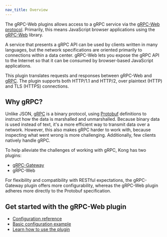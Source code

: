```yaml
---
nav_title: Overview
---
```


The gRPC-Web plugins allows access to a gRPC service via the [gRPC-Web protocol](https://github.com/grpc/grpc/blob/master/doc/PROTOCOL-WEB.md#protocol-differences-vs-grpc-over-http2).
Primarily, this means JavaScript browser applications using the [gRPC-Web](https://github.com/grpc/grpc-web) library.

A service that presents a gRPC API can be used by clients written in many languages,
but the network specifications are oriented primarily to connections within a
data center. gRPC-Web lets you expose the gRPC API to the Internet so
that it can be consumed by browser-based JavaScript applications.

This plugin translates requests and responses between gRPC-Web and
[gRPC](https://github.com/grpc/grpc). The plugin supports both HTTP/1.1
and HTTP/2, over plaintext (HTTP) and TLS (HTTPS) connections.

## Why gRPC?

Unlike JSON, [gRPC](https://en.wikipedia.org/wiki/GRPC)
is a binary protocol, using [Protobuf](https://en.wikipedia.org/wiki/Protocol_Buffers)
definitions to instruct how the data is marshalled and unmarshalled. Because
binary data is used instead of text, it's a more efficient way to transmit data
over a network. However, this also makes gRPC harder to work with, because inspecting
what went wrong is more challenging. Additionally, few clients natively handle gRPC.

To help alleviate the challenges of working with gRPC, Kong has two plugins:
- [gRPC-Gateway](/hub/kong-inc/grpc-gateway/)
- gRPC-Web

For flexibility and compatibility with RESTful expectations, the gRPC-Gateway
plugin offers more configurability, whereas the gRPC-Web plugin adheres more
directly to the Protobuf specification.

## Get started with the gRPC-Web plugin

* [Configuration reference](/hub/kong-inc/grpc-web/configuration/)
* [Basic configuration example](/hub/kong-inc/grpc-web/how-to/basic-example/)
* [Learn how to use the plugin](/hub/kong-inc/grpc-web/how-to/)
